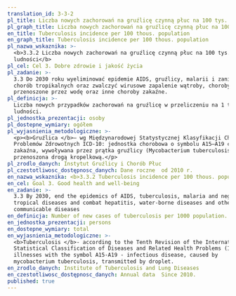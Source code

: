 ```yaml
---
translation_id: 3-3-2
pl_title: Liczba nowych zachorowań na gruźlicę czynną płuc na 100 tys. ludności
pl_graph_title: Liczba nowych zachorowań na gruźlicę czynną płuc na 100 tys. ludności
en_title: Tuberculosis incidence per 100 thous. population
en_graph_title: Tuberculosis incidence per 100 thous. population
pl_nazwa_wskaznika: >-
  <b>3.3.2 Liczba nowych zachorowań na gruźlicę czynną płuc na 100 tys.
  ludności</b>
pl_cel: Cel 3. Dobre zdrowie i jakość życia
pl_zadanie: >-
  3.3 Do 2030 roku wyeliminować epidemie AIDS, gruźlicy, malarii i zaniedbanych
  chorób tropikalnych oraz zwalczyć wirusowe zapalenie wątroby, choroby
  przenoszone przez wodę oraz inne choroby zakaźne.
pl_definicja: >-
  Liczba nowych przypadków zachorowań na gruźlicę w przeliczeniu na 1 tys.
  ludności.
pl_jednostka_prezentacji: osoby
pl_dostepne_wymiary: ogółem
pl_wyjasnienia_metodologiczne: >-
  <p><b>Gruźlica </b>– wg Międzynarodowej Statystycznej Klasyfikacji Chorób i
  Problemów Zdrowotnych ICD-10: jednostka chorobowa o symbolu A15–A19 choroba
  zakaźna, wywoływana przez prątka gruźlicy (Mycobacterium tuberculosis),
  przenoszona drogą kropelkową.</p>
pl_zrodlo_danych: Instytut Gruźlicy i Chorób Płuc
pl_czestotliwosc_dostępnosc_danych: Dane roczne  od 2010 r.
en_nazwa_wskaznika: <b>3.3.2 Tuberculosis incidence per 100 thous. population</b>
en_cel: Goal 3. Good health and well-being
en_zadanie: >-
  3.3 By 2030, end the epidemics of AIDS, tuberculosis, malaria and neglected
  tropical diseases and combat hepatitis, water-borne diseases and other
  communicable diseases
en_definicja: Number of new cases of tuberculosis per 1000 population.
en_jednostka_prezentacji: persons
en_dostepne_wymiary: total
en_wyjasnienia_metodologiczne: >-
  <b>Tuberculosis </b>- according to the Tenth Revision of the International
  Statistical Classification of Diseases and Related Health Problems (ICD-10):
  illnesses with the symbol A15-A19 - infectious disease, caused by
  mycobacterium tuberculosis, transmitted by droplet.
en_zrodlo_danych: Institute of Tuberculosis and Lung Diseases
en_czestotliwosc_dostępnosc_danych: Annual data  Since 2010.
published: true
---
```


